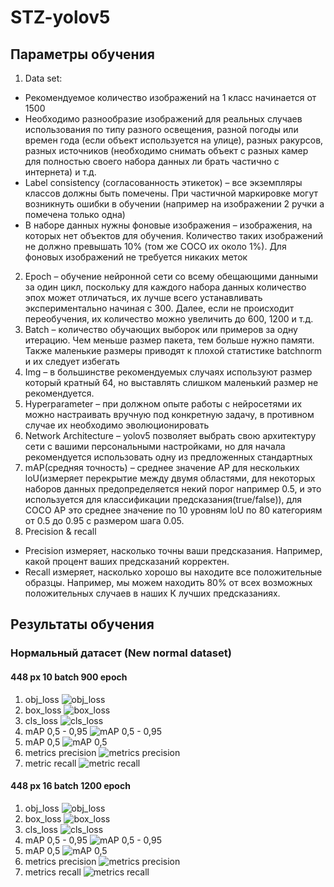 # STZ-yolov5
## Параметры обучения
1.	Data set:
  + Рекомендуемое количество изображений на 1 класс начинается от 1500
  + Необходимо разнообразие изображений для реальных случаев использования по типу разного освещения, разной погоды или времен года (если объект используется на улице), разных ракурсов, разных источников (необходимо снимать объект с разных камер для полностью своего набора данных ли брать частично с интернета) и т.д.
  + Label consistency (согласованность этикеток) – все экземпляры классов должны быть помечены. При частичной маркировке могут возникнуть ошибки в обучении (например на изображении 2 ручки а помечена только одна)
  + В наборе данных нужны фоновые изображения – изображения, на которых нет объектов для обучения. Количество таких изображений не должно превышать 10% (том же COCO их около 1%). Для фоновых изображений не требуется никаких меток
2.	Epoch – обучение нейронной сети со всему обещающими данными за один цикл, поскольку для каждого набора данных количество эпох может отличаться, их лучше всего устанавливать экспериментально начиная с 300. Далее, если не происходит переобучения, их количество можно увеличить до 600, 1200 и т.д.
3.	Batch – количество обучающих выборок или примеров за одну итерацию. Чем меньше размер пакета, тем больше нужно памяти. Также маленькие размеры приводят к плохой статистике batchnorm и их следует избегать 
4.	Img – в большинстве рекомендуемых случаях используют размер который кратный 64, но выставлять слишком маленький размер не рекомендуется.
5.	Hyperparameter – при должном опыте работы с нейросетями их можно настраивать вручную под конкретную задачу, в противном случае их необходимо эволюционировать 
6.	Network Architecture – yolov5 позволяет выбрать свою архитектуру сети с вашими персональными настройками, но для начала рекомендуется использовать одну из предложенных стандартных 
7.	mAP(средняя точность) – среднее значение AP для нескольких loU(измеряет перекрытие между двумя областями, для некоторых наборов данных предопределяется некий порог например 0.5, и это используется для классификации предсказания(true/false)), для COCO AP это среднее значение по 10 уровням loU по 80 категориям от 0.5 до 0.95 с размером шага 0.05.
8.	Precision & recall
  + Precision измеряет, насколько точны ваши предсказания. Например, какой процент ваших предсказаний корректен.
  + Recall измеряет, насколько хорошо вы находите все положительные образцы. Например, мы можем находить 80% от всех возможных положительных случаев в наших К лучших предсказаниях.

## Результаты обучения
### Нормальный датасет (New normal dataset)
#### 448 px 10 batch 900 epoch
1. obj_loss
![obj_loss](https://user-images.githubusercontent.com/86681516/162638034-56d4a3ce-8af0-4137-8954-c1b750eef164.png)
2. box_loss
![box_loss](https://user-images.githubusercontent.com/86681516/162638028-302fb1c2-8c9d-4f86-8de8-2f601f3bb85f.png)
3. cls_loss
![cls_loss](https://user-images.githubusercontent.com/86681516/162638029-f41e8b20-ff6e-4538-a062-aa7e98440d34.png)
4. mAP 0,5 - 0,95
![mAP 0,5 - 0,95](https://user-images.githubusercontent.com/86681516/162638030-2f5cc349-2d46-4298-96eb-1c4a658775e8.png)
5. mAP 0,5
![mAP 0,5](https://user-images.githubusercontent.com/86681516/162638031-11e71142-d76b-4233-a4fd-1b6518c9509e.png)
6. metrics precision
![metrics precision](https://user-images.githubusercontent.com/86681516/162638032-f361c80e-aa5f-4847-ad2c-da370e8ef792.png)
7. metric recall
![metric recall](https://user-images.githubusercontent.com/86681516/162637930-9c4b0be6-0782-43e1-a0e3-94e67379e418.png)

#### 448 px 16 batch 1200 epoch
1. obj_loss
![obj_loss](https://user-images.githubusercontent.com/86681516/162638151-fd457d8b-4892-43e8-955d-28aa8aa1fa06.png)
2. box_loss
![box_loss](https://user-images.githubusercontent.com/86681516/162638153-83770b95-e61c-4311-ab3e-e505e2be2562.png)
3. cls_loss
![cls_loss](https://user-images.githubusercontent.com/86681516/162638154-caac6aa3-1b0c-48da-a44f-e8d765ff8a19.png)
4. mAP 0,5 - 0,95
![mAP 0,5 - 0,95](https://user-images.githubusercontent.com/86681516/162638155-2b163c29-e5bb-4ca7-ad90-4ca7f6ff66bc.png)
5. mAP 0,5
![mAP 0,5](https://user-images.githubusercontent.com/86681516/162638156-a7cf1c83-8262-4f18-9ede-ddbf5773a5f0.png)
6. metrics precision
![metrics precision](https://user-images.githubusercontent.com/86681516/162638158-09f44350-866b-4731-8dbc-126d4592c381.png)
7. metrics recall
![metrics recall](https://user-images.githubusercontent.com/86681516/162638160-e9f20283-a3b1-4ac2-977a-b22df779536d.png)
